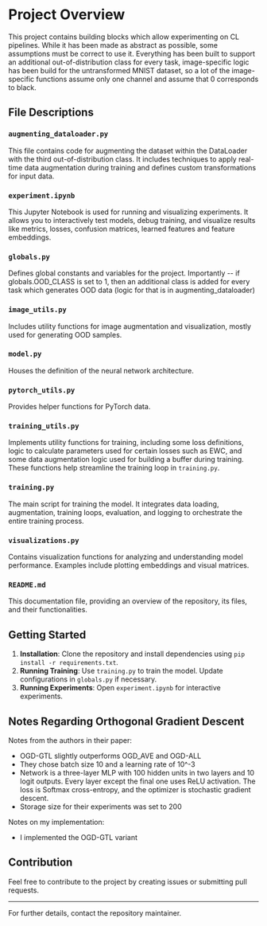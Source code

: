 # Project Overview

This project contains building blocks which allow experimenting on CL pipelines. While it has been made as abstract as possible, some assumptions must be correct to use it. Everything has been built to support an additional out-of-distribution class for every task, image-specific logic has been build for the untransformed MNIST dataset, so a lot of the image-specific functions assume only one channel and assume that 0 corresponds to black.

## File Descriptions

### `augmenting_dataloader.py`
This file contains code for augmenting the dataset within the DataLoader with the third out-of-distribution class. It includes techniques to apply real-time data augmentation during training and defines custom transformations for input data.

### `experiment.ipynb`
This Jupyter Notebook is used for running and visualizing experiments. It allows you to interactively test models, debug training, and visualize results like metrics, losses, confusion matrices, learned features and feature embeddings.

### `globals.py`
Defines global constants and variables for the project. Importantly -- if globals.OOD_CLASS is set to 1, then an additional class is added for every task which generates OOD data (logic for that is in augmenting_dataloader)

### `image_utils.py`
Includes utility functions for image augmentation and visualization, mostly used for generating OOD samples.

### `model.py`
Houses the definition of the neural network architecture.

### `pytorch_utils.py`
Provides helper functions for PyTorch data.

### `training_utils.py`
Implements utility functions for training, including some loss definitions, logic to calculate parameters used for certain losses such as EWC, and some data augmentation logic used for building a buffer during training. These functions help streamline the training loop in `training.py`.

### `training.py`
The main script for training the model. It integrates data loading, augmentation, training loops, evaluation, and logging to orchestrate the entire training process.

### `visualizations.py`
Contains visualization functions for analyzing and understanding model performance. Examples include plotting embeddings and visual matrices.

### `README.md`
This documentation file, providing an overview of the repository, its files, and their functionalities.

## Getting Started

1. **Installation**: Clone the repository and install dependencies using `pip install -r requirements.txt`.
2. **Running Training**: Use `training.py` to train the model. Update configurations in `globals.py` if necessary.
3. **Running Experiments**: Open `experiment.ipynb` for interactive experiments.

## Notes Regarding Orthogonal Gradient Descent

Notes from the authors in their paper:
- OGD-GTL slightly outperforms OGD_AVE and OGD-ALL
- They chose batch size 10 and a learning rate of 10^-3
- Network is a three-layer MLP with 100 hidden units in two layers and 10 logit outputs. Every layer except the final one uses ReLU activation. The loss is Softmax cross-entropy, and the optimizer is stochastic gradient descent.
- Storage size for their experiments was set to 200

Notes on my implementation:
- I implemented the OGD-GTL variant

## Contribution
Feel free to contribute to the project by creating issues or submitting pull requests.

---

For further details, contact the repository maintainer.
